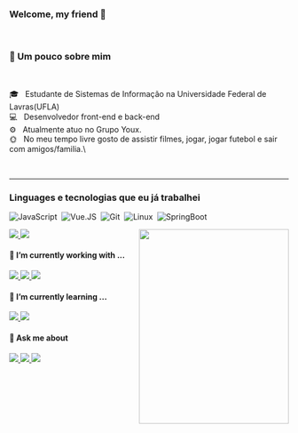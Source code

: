 ### Welcome, my friend 👋
<br />

### 👔 Um pouco sobre mim

<br />

🎓 &nbsp; Estudante de Sistemas de Informação na Universidade Federal de Lavras(UFLA)\
💻 &nbsp; Desenvolvedor front-end e back-end\
⚙ &nbsp; Atualmente atuo no Grupo Youx.\
🌞 &nbsp; No meu tempo livre gosto de assistir filmes, jogar, jogar futebol e sair com amigos/familia.\

<br />


---

### Linguages e tecnologias que eu já trabalhei

![JavaScript](https://img.shields.io/badge/-Javascript-252525?style=for-the-badge&logo=javascript)&nbsp;
![Vue.JS](https://img.shields.io/badge/-Vue.js-252525?style=for-the-badge&logo=vue.js)&nbsp;
![Git](https://img.shields.io/badge/-Git-252525?style=for-the-badge&logo=git)&nbsp;
![Linux](https://img.shields.io/badge/-Linux-252525?style=for-the-badge&logo=linux)&nbsp;
![SpringBoot](https://img.shields.io/badge/Spring-6DB33F?style=for-the-badge&logo=spring&logoColor=white)&nbsp;

<a></a>

<a href="https://www.linkedin.com/in/gabriel-fernandes-silva-vieira-033184193/" align="right">
  <img src="https://github.com/gabrielvieira3/gabrielvieira3/blob/main/octocat-1658253635059.png" width="270" height="350" align="right">
</a>

<a href="https://www.instagram.com/fernandes.gbiel/" align="center">
 <img src="https://img.shields.io/badge/Instagram-E4405F?style=for-the-badge&logo=instagram&logoColor=white" />
</a>

<a href="https://www.linkedin.com/in/gabriel-fernandes-silva-vieira-033184193/" align="right">
 <img src="https://img.shields.io/badge/LinkedIn-0077B5?style=for-the-badge&logo=linkedin&logoColor=white" />
</a>

#### 🔭 I’m currently working with ...
<a href="https://www.linkedin.com/in/gabriel-fernandes-silva-vieira-033184193/" align="right">
 <img src="https://img.shields.io/badge/Spring-6DB33F?style=for-the-badge&logo=spring&logoColor=white" />
</a>
<a href="https://www.linkedin.com/in/gabriel-fernandes-silva-vieira-033184193/" align="right">
 <img src="https://img.shields.io/badge/Vue.js-35495E?style=for-the-badge&logo=vuedotjs&logoColor=4FC08D" />
</a>
<a href="https://www.linkedin.com/in/gabriel-fernandes-silva-vieira-033184193/" align="right">
 <img src="https://img.shields.io/badge/Pug-A86454?style=for-the-badge&logo=pug&logoColor=white" />
</a>


#### 🌱 I’m currently learning ...
<a href="https://www.linkedin.com/in/gabriel-fernandes-silva-vieira-033184193/" align="right">
 <img src="https://img.shields.io/badge/Vue.js-35495E?style=for-the-badge&logo=vuedotjs&logoColor=4FC08D" />
</a>
<a href="https://www.linkedin.com/in/gabriel-fernandes-silva-vieira-033184193/" align="right">
 <img src="https://img.shields.io/badge/Pug-A86454?style=for-the-badge&logo=pug&logoColor=white" />
</a>

#### 💬 Ask me about 
<a href="https://www.linkedin.com/in/gabriel-fernandes-silva-vieira-033184193/" align="right">
 <img src="https://img.shields.io/badge/Spring-6DB33F?style=for-the-badge&logo=spring&logoColor=white" />
</a>
<a href="https://www.linkedin.com/in/gabriel-fernandes-silva-vieira-033184193/" align="right">
 <img src="https://img.shields.io/badge/PostgreSQL-316192?style=for-the-badge&logo=postgresql&logoColor=white" />
</a>
<a href="https://www.linkedin.com/in/gabriel-fernandes-silva-vieira-033184193/" align="right">
 <img src="https://img.shields.io/badge/CSS3-1572B6?style=for-the-badge&logo=css3&logoColor=white" />
</a>
